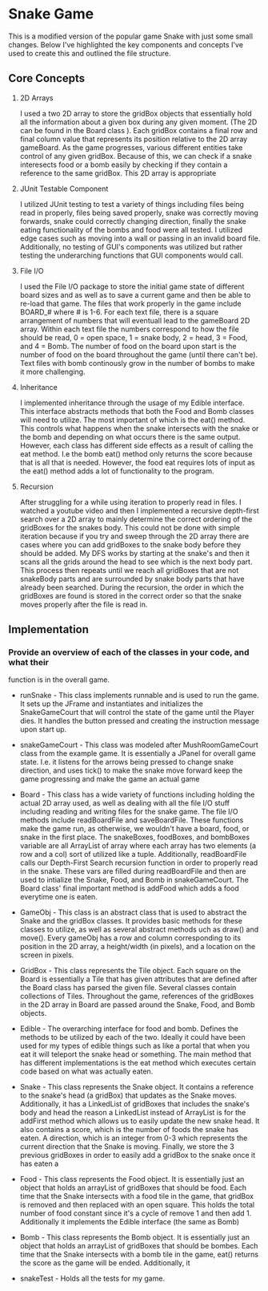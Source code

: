 # Snake Game
This is a modified version of the popular game Snake with just some small changes. Below I've highlighted the key components and concepts I've used to create this and outlined the file structure.

## Core Concepts

  1. 2D Arrays

       I used a two 2D array to store the gridBox objects that essentially hold all the
       information about a given box during any given moment. (The 2D can be found in the Board
       class ). Each gridBox contains a final row and final column value that represents its position relative to the
       2D array gameBoard. As the game progresses, various different entities take control of any given gridBox.
       Because of this, we can check if a snake interesects food or a bomb easily by checking if they contain a reference
       to the same gridBox. This 2D array is appropriate

  2. JUnit Testable Component

       I utilized JUnit testing to test a variety of things including files being read in properly,
       files being saved properly, snake was correctly moving forwards, snake could correctly changing direction,
       finally the snake eating functionality of the bombs and food were all tested.
       I utilized edge cases such as moving into a wall or passing in an invalid board file.
       Additionally, no testing of GUI's components was utilized but rather testing the underarching functions that
       GUI components would call.

  3. File I/O

       I used the File I/O package to store the initial game state of different board
       sizes and as well as to save a current game and then be able to re-load that game.
       The files that work properly in the game include BOARD_# where # is 1-6. For each text file,
       there is a square arrangement of numbers that will eventuall lead to the gameBoard 2D array.
       Within each text file the numbers correspond to how the file should be read, 0 = open space,
       1 = snake body, 2 = head, 3 = Food, and 4 = Bomb. The number of food on the board upon start is the number of
       food on the board throughout the game (until there can't be). Text files with bomb continously grow in the number
       of bombs to make it more challenging.

  4. Inheritance

      I implemented inheritance through the usage of my Edible interface. This interface abstracts methods that both
      the Food and Bomb classes will need to utilize. The most important of which is the eat() method. This controls
      what happens when the snake intersects with the snake or the bomb and depending on what occurs there is the same output.
      However, each class has different side effects as a result of calling the eat method. I.e the bomb eat() method
      only returns the score because that is all that is needed. However, the food eat requires lots of input as the eat()
      method adds a lot of functionality to the program.

  5. Recursion

       After struggling for a while using iteration to properly read in files. I watched a youtube video
       and then I implemented a recursive depth-first search over a 2D array to mainly determine
       the correct ordering of the gridBoxes for the snakes body. This could not be done with simple
       iteration because if you try and sweep through the 2D array there are cases where you can add gridBoxes
       to the snake body before they should be added. My DFS works by starting at the snake's and then
       it scans all the grids around the head to see which is the next body part. This process then
       repeats until we reach all gridBoxes that are not snakeBody parts and are surrounded by snake body parts
       that have already been searched. During the recursion, the order in which the gridBoxes are found is stored in
       the correct order so that the snake moves properly after the file is read in.

## Implementation

### Provide an overview of each of the classes in your code, and what their
  function is in the overall game.

- runSnake - This class implements runnable and is used to run the game. It sets up the JFrame and
  instantiates and initializes the SnakeGameCourt that will control the state of the game
  until the Player dies. It handles the button pressed and creating the instruction message upon start up.

- snakeGameCourt - This class was modeled after MushRoomGameCourt class from the example game.
  It is essentially a JPanel for overall game state. I.e. it listens for the arrows being pressed to change snake direction,
  and uses tick() to make the snake move forward keep the game progressing and make the game an actual game

- Board - This class has a wide variety of functions including holding the actual 2D array used,
  as well as dealing with all the file I/O stuff including reading and writing files for the snake game.
  The file I/O methods include readBoardFile and saveBoardFile. These functions make the game run, as otherwise,
  we wouldn't have a board, food, or snake in the first place. The snakeBoxes, foodBoxes, and bombBoxes variable
  are all ArrayList of array where each array has two elements (a row and a col) sort of utilized like a tuple.
  Additionally, readBoardFile calls our Depth-First Search recursion function in order to properly read in the snake.
  These vars are filled during readBoardFile and then are used to intialize the Snake, Food, and Bomb in snakeGameCourt.
  The Board class' final important method is addFood which adds a food everytime one is eaten.

- GameObj - This class is an abstract class that is used to abstract
  the Snake and the gridBox classes. It provides basic methods for these
  classes to utilize, as well as several abstract methods uch as draw() and move().
  Every gameObj has a row and column corresponding to its position in the 2D array, a height/width (in pixels), and a
  location on the screen in pixels.

- GridBox - This class represents the Tile object. Each square on the Board is essentially
  a Tile that has given attributes that are defined after the Board class has parsed
  the given file. Several classes contain collections of Tiles. Throughout the game,
  references of the gridBoxes in the 2D array in Board are passed around the Snake, Food, and Bomb objects.

- Edible - The overarching interface for food and bomb. Defines the methods to be utilized by each of the two.
  Ideally it could have been used for my types of edible things such as like a portal that when you eat it will
  teleport the snake head or something. The main method that has different implementations is the eat method which
  executes certain code based on what was actually eaten.

- Snake - This class represents the Snake object. It contains a reference to the snake's head (a gridBox)
  that updates as the Snake moves. Additionally, it has a LinkedList of gridBoxes that includes the snake's body and head
  the reason a LinkedList instead of ArrayList is for the addFirst method which allows us to easily update the new snake head.
  It also contains a score, which is the number of foods the snake has eaten. A direction, which is an integer from 0-3 which
  represents the current direction that the Snake is moving. Finally, we store the 3 previous gridBoxes in order to easily
  add a gridBox to the snake once it has eaten a

- Food - This class represents the Food object. It is essentially just an object that holds
  an arrayList of gridBoxes that should be food. Each time that the Snake intersects with a food tile in the game,
  that gridBox is removed and then replaced with an open square. This holds the total number of food constant since
  it's a cycle of remove 1 and then add 1. Additionally it implements the Edible interface (the same as Bomb)

- Bomb - This class represents the Bomb object. It is essentially just an object that holds
  an arrayList of gridBoxes that should be bombes. Each time that the Snake intersects with a bomb tile in the game,
  eat() returns the score as the game will be ended. Additionally, it

- snakeTest - Holds all the tests for my game.
